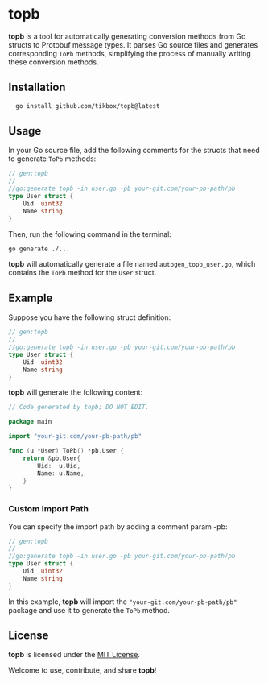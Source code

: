 # topb

**topb** is a tool for automatically generating conversion methods from Go structs to Protobuf message types. It parses Go source files and generates corresponding `ToPb` methods, simplifying the process of manually writing these conversion methods.

## Installation

```bash
  go install github.com/tikbox/topb@latest
```

## Usage

In your Go source file, add the following comments for the structs that need to generate `ToPb` methods:

```go
// gen:topb
//
//go:generate topb -in user.go -pb your-git.com/your-pb-path/pb
type User struct {
    Uid  uint32
    Name string
}
```

Then, run the following command in the terminal:

```bash
go generate ./...
```

**topb** will automatically generate a file named `autogen_topb_user.go`, which contains the `ToPb` method for the `User` struct.

## Example

Suppose you have the following struct definition:

```go
// gen:topb
//
//go:generate topb -in user.go -pb your-git.com/your-pb-path/pb
type User struct {
    Uid  uint32
    Name string
}
```

**topb** will generate the following content:

```go
// Code generated by topb; DO NOT EDIT.

package main

import "your-git.com/your-pb-path/pb"

func (u *User) ToPb() *pb.User {
	return &pb.User{
		Uid:  u.Uid,
		Name: u.Name,
	}
}
```

### Custom Import Path

You can specify the import path by adding a comment param -pb:

```go
// gen:topb
//
//go:generate topb -in user.go -pb your-git.com/your-pb-path/pb
type User struct {
    Uid  uint32
    Name string
}

```

In this example, **topb** will import the `"your-git.com/your-pb-path/pb"` package and use it to generate the `ToPb` method.


## License

**topb** is licensed under the [MIT License](LICENSE).

Welcome to use, contribute, and share **topb**!
